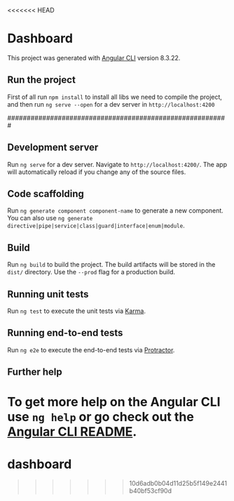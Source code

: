 <<<<<<< HEAD
# Dashboard

This project was generated with [Angular CLI](https://github.com/angular/angular-cli) version 8.3.22.

## Run the project

First of all run `npm install` to install all libs we need to compile the project, and then run `ng serve --open` for a dev server in `http://localhost:4200`

#########################################################

## Development server

Run `ng serve` for a dev server. Navigate to `http://localhost:4200/`. The app will automatically reload if you change any of the source files.

## Code scaffolding

Run `ng generate component component-name` to generate a new component. You can also use `ng generate directive|pipe|service|class|guard|interface|enum|module`.

## Build

Run `ng build` to build the project. The build artifacts will be stored in the `dist/` directory. Use the `--prod` flag for a production build.

## Running unit tests

Run `ng test` to execute the unit tests via [Karma](https://karma-runner.github.io).

## Running end-to-end tests

Run `ng e2e` to execute the end-to-end tests via [Protractor](http://www.protractortest.org/).

## Further help

To get more help on the Angular CLI use `ng help` or go check out the [Angular CLI README](https://github.com/angular/angular-cli/blob/master/README.md).
=======
# dashboard
>>>>>>> 10d6adb0b04d11d25b5f149e2441b40bf53cf90d
